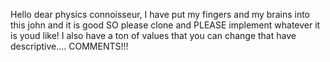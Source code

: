 Hello dear physics connoisseur, I have put my fingers and my brains into this john and it is good
SO please clone and PLEASE implement whatever it is youd like!
I also have a ton of values that you can change that have descriptive.... COMMENTS!!!

